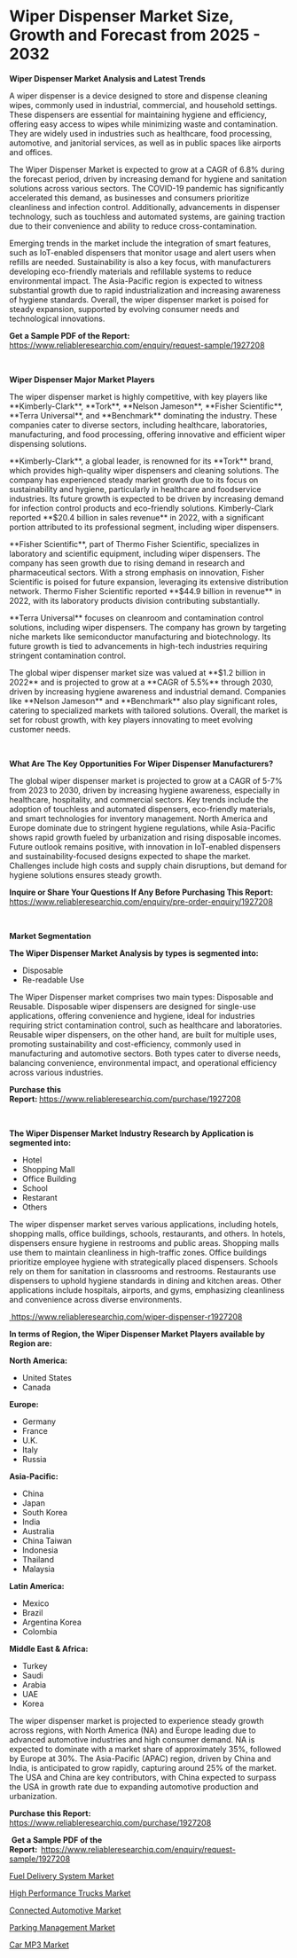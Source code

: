 <p><h1>Wiper Dispenser Market Size, Growth and Forecast from 2025 - 2032</h1></p><p><strong>Wiper Dispenser Market Analysis and Latest Trends</strong></p>
<p><p>A wiper dispenser is a device designed to store and dispense cleaning wipes, commonly used in industrial, commercial, and household settings. These dispensers are essential for maintaining hygiene and efficiency, offering easy access to wipes while minimizing waste and contamination. They are widely used in industries such as healthcare, food processing, automotive, and janitorial services, as well as in public spaces like airports and offices.</p><p>The Wiper Dispenser Market is expected to grow at a CAGR of 6.8% during the forecast period, driven by increasing demand for hygiene and sanitation solutions across various sectors. The COVID-19 pandemic has significantly accelerated this demand, as businesses and consumers prioritize cleanliness and infection control. Additionally, advancements in dispenser technology, such as touchless and automated systems, are gaining traction due to their convenience and ability to reduce cross-contamination.</p><p>Emerging trends in the market include the integration of smart features, such as IoT-enabled dispensers that monitor usage and alert users when refills are needed. Sustainability is also a key focus, with manufacturers developing eco-friendly materials and refillable systems to reduce environmental impact. The Asia-Pacific region is expected to witness substantial growth due to rapid industrialization and increasing awareness of hygiene standards. Overall, the wiper dispenser market is poised for steady expansion, supported by evolving consumer needs and technological innovations.</p></p>
<p><strong>Get a Sample PDF of the Report:&nbsp;</strong> <a href="https://www.reliableresearchiq.com/enquiry/request-sample/1927208?utm_campaign=904&utm_medium=2&utm_source=Github&utm_content=ia&utm_term=21012025&utm_id=wiper-dispenser">https://www.reliableresearchiq.com/enquiry/request-sample/1927208</a></p>
<p>&nbsp;</p>
<p><strong>Wiper Dispenser Major Market Players</strong></p>
<p><p>The wiper dispenser market is highly competitive, with key players like **Kimberly-Clark**, **Tork**, **Nelson Jameson**, **Fisher Scientific**, **Terra Universal**, and **Benchmark** dominating the industry. These companies cater to diverse sectors, including healthcare, laboratories, manufacturing, and food processing, offering innovative and efficient wiper dispensing solutions.</p><p>**Kimberly-Clark**, a global leader, is renowned for its **Tork** brand, which provides high-quality wiper dispensers and cleaning solutions. The company has experienced steady market growth due to its focus on sustainability and hygiene, particularly in healthcare and foodservice industries. Its future growth is expected to be driven by increasing demand for infection control products and eco-friendly solutions. Kimberly-Clark reported **$20.4 billion in sales revenue** in 2022, with a significant portion attributed to its professional segment, including wiper dispensers.</p><p>**Fisher Scientific**, part of Thermo Fisher Scientific, specializes in laboratory and scientific equipment, including wiper dispensers. The company has seen growth due to rising demand in research and pharmaceutical sectors. With a strong emphasis on innovation, Fisher Scientific is poised for future expansion, leveraging its extensive distribution network. Thermo Fisher Scientific reported **$44.9 billion in revenue** in 2022, with its laboratory products division contributing substantially.</p><p>**Terra Universal** focuses on cleanroom and contamination control solutions, including wiper dispensers. The company has grown by targeting niche markets like semiconductor manufacturing and biotechnology. Its future growth is tied to advancements in high-tech industries requiring stringent contamination control.</p><p>The global wiper dispenser market size was valued at **$1.2 billion in 2022** and is projected to grow at a **CAGR of 5.5%** through 2030, driven by increasing hygiene awareness and industrial demand. Companies like **Nelson Jameson** and **Benchmark** also play significant roles, catering to specialized markets with tailored solutions. Overall, the market is set for robust growth, with key players innovating to meet evolving customer needs.</p></p>
<p>&nbsp;</p>
<p><strong>What Are The Key Opportunities For Wiper Dispenser Manufacturers?</strong></p>
<p><p>The global wiper dispenser market is projected to grow at a CAGR of 5-7% from 2023 to 2030, driven by increasing hygiene awareness, especially in healthcare, hospitality, and commercial sectors. Key trends include the adoption of touchless and automated dispensers, eco-friendly materials, and smart technologies for inventory management. North America and Europe dominate due to stringent hygiene regulations, while Asia-Pacific shows rapid growth fueled by urbanization and rising disposable incomes. Future outlook remains positive, with innovation in IoT-enabled dispensers and sustainability-focused designs expected to shape the market. Challenges include high costs and supply chain disruptions, but demand for hygiene solutions ensures steady growth.</p></p>
<p><strong>Inquire or Share Your Questions If Any Before Purchasing This Report:</strong> <a href="https://www.reliableresearchiq.com/enquiry/pre-order-enquiry/1927208?utm_campaign=904&utm_medium=2&utm_source=Github&utm_content=ia&utm_term=21012025&utm_id=wiper-dispenser">https://www.reliableresearchiq.com/enquiry/pre-order-enquiry/1927208</a></p>
<p>&nbsp;</p>
<p><strong>Market Segmentation</strong></p>
<p><strong>The Wiper Dispenser Market Analysis by types is segmented into:</strong></p>
<p><ul><li>Disposable</li><li>Re-readable Use</li></ul></p>
<p><p>The Wiper Dispenser market comprises two main types: Disposable and Reusable. Disposable wiper dispensers are designed for single-use applications, offering convenience and hygiene, ideal for industries requiring strict contamination control, such as healthcare and laboratories. Reusable wiper dispensers, on the other hand, are built for multiple uses, promoting sustainability and cost-efficiency, commonly used in manufacturing and automotive sectors. Both types cater to diverse needs, balancing convenience, environmental impact, and operational efficiency across various industries.</p></p>
<p><strong>Purchase this Report:&nbsp;</strong><a href="https://www.reliableresearchiq.com/purchase/1927208?utm_campaign=904&utm_medium=2&utm_source=Github&utm_content=ia&utm_term=21012025&utm_id=wiper-dispenser">https://www.reliableresearchiq.com/purchase/1927208</a></p>
<p>&nbsp;</p>
<p><strong>The Wiper Dispenser Market Industry Research by Application is segmented into:</strong></p>
<p><ul><li>Hotel</li><li>Shopping Mall</li><li>Office Building</li><li>School</li><li>Restarant</li><li>Others</li></ul></p>
<p><p>The wiper dispenser market serves various applications, including hotels, shopping malls, office buildings, schools, restaurants, and others. In hotels, dispensers ensure hygiene in restrooms and public areas. Shopping malls use them to maintain cleanliness in high-traffic zones. Office buildings prioritize employee hygiene with strategically placed dispensers. Schools rely on them for sanitation in classrooms and restrooms. Restaurants use dispensers to uphold hygiene standards in dining and kitchen areas. Other applications include hospitals, airports, and gyms, emphasizing cleanliness and convenience across diverse environments.</p></p>
<p><a href="https://www.reliableresearchiq.com/wiper-dispenser-r1927208?utm_campaign=904&utm_medium=2&utm_source=Github&utm_content=ia&utm_term=21012025&utm_id=wiper-dispenser">&nbsp;https://www.reliableresearchiq.com/wiper-dispenser-r1927208</a></p>
<p><strong>In terms of Region, the Wiper Dispenser Market Players available by Region are:</strong></p>
<p>
    <p> <strong> North America: </strong>
        <ul>
            <li>United States</li>
            <li>Canada</li>
        </ul>
        </p> 
    <p> <strong> Europe: </strong>
        <ul>
            <li>Germany</li>
            <li>France</li>
            <li>U.K.</li>
            <li>Italy</li>
            <li>Russia</li>
        </ul>
        </p> 
    <p> <strong> Asia-Pacific: </strong>
        <ul>
            <li>China</li>
            <li>Japan</li>
            <li>South Korea</li>
            <li>India</li>
            <li>Australia</li>
            <li>China Taiwan</li>
            <li>Indonesia</li>
            <li>Thailand</li>
            <li>Malaysia</li>
        </ul>
        </p> 
    <p> <strong> Latin America: </strong>
        <ul>
            <li>Mexico</li>
            <li>Brazil</li>
            <li>Argentina Korea</li>
            <li>Colombia</li>
        </ul>
        </p> 
    <p> <strong> Middle East & Africa: </strong>
        <ul>
            <li>Turkey</li>
            <li>Saudi</li>
            <li>Arabia</li>
            <li>UAE</li>
            <li>Korea</li>
        </ul>
    </p>
    </p>
<p><p>The wiper dispenser market is projected to experience steady growth across regions, with North America (NA) and Europe leading due to advanced automotive industries and high consumer demand. NA is expected to dominate with a market share of approximately 35%, followed by Europe at 30%. The Asia-Pacific (APAC) region, driven by China and India, is anticipated to grow rapidly, capturing around 25% of the market. The USA and China are key contributors, with China expected to surpass the USA in growth rate due to expanding automotive production and urbanization.</p></p>
<p><strong>Purchase this Report: </strong><a href="https://www.reliableresearchiq.com/purchase/1927208?utm_campaign=904&utm_medium=2&utm_source=Github&utm_content=ia&utm_term=21012025&utm_id=wiper-dispenser">https://www.reliableresearchiq.com/purchase/1927208</a></p>
<p>&nbsp;<strong>Get a Sample PDF of the Report:&nbsp;&nbsp;</strong><a href="https://www.reliableresearchiq.com/enquiry/request-sample/1927208?utm_campaign=904&utm_medium=2&utm_source=Github&utm_content=ia&utm_term=21012025&utm_id=wiper-dispenser">https://www.reliableresearchiq.com/enquiry/request-sample/1927208</a></p>
<p><strong></strong></p>
<p><p><a href="https://github.com/darenph8er/Market-Research-Report-List-1/blob/main/fuel-delivery-system-market.md?utm_campaign=904&utm_medium=2&utm_source=Github&utm_content=ia&utm_term=21012025&utm_id=wiper-dispenser">Fuel Delivery System Market</a></p><p><a href="https://github.com/chongseney974/Market-Research-Report-List-1/blob/main/high-performance-trucks-market.md?utm_campaign=904&utm_medium=2&utm_source=Github&utm_content=ia&utm_term=21012025&utm_id=wiper-dispenser">High Performance Trucks Market</a></p><p><a href="https://github.com/nathaliehurles7142/Market-Research-Report-List-1/blob/main/connected-automotive-market.md?utm_campaign=904&utm_medium=2&utm_source=Github&utm_content=ia&utm_term=21012025&utm_id=wiper-dispenser">Connected Automotive Market</a></p><p><a href="https://github.com/rosalinebhakta48/Market-Research-Report-List-1/blob/main/parking-management-market.md?utm_campaign=904&utm_medium=2&utm_source=Github&utm_content=ia&utm_term=21012025&utm_id=wiper-dispenser">Parking Management Market</a></p><p><a href="https://github.com/lateshab69/Market-Research-Report-List-1/blob/main/car-mp3-market.md?utm_campaign=904&utm_medium=2&utm_source=Github&utm_content=ia&utm_term=21012025&utm_id=wiper-dispenser">Car MP3 Market</a></p></p>